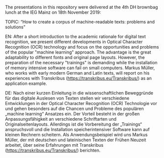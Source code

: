 The presentations in this repository were delivered at the 4th DH brownbag lunch at the IEG Mainz on 18th November 2019:

TOPIC: “How to create a corpus of machine-readable texts: problems and solutions”

EN: After a short introduction to the academic rationale for digital text recognition, we present different developments in Optical Character Recognition (OCR) technology and focus on the opportunities and problems of the popular "machine learning" approach. The advantage is the great adaptability to different fonts and original page layouts. However, the preparation of the necessary "trainings" is demanding while the installation of memory intensive software can fail on small computers. Markus Müller, who works with early modern German and Latin texts, will report on his experiences with Transkribus (https://transkribus.eu/Transkribus/) as an application example.

DE: Nach einer kurzen Einleitung in die wissenschaftlichen Beweggründe für das digitale Auslesen von Texten stellen wir verschiedene Entwicklungen in der Optical Character Recognition (OCR) Technologie vor und gehen besonders auf die Chancen und Probleme des populären „machine learning“ Ansatzes ein. Der Vorteil besteht in der großen Anpassungsfähigkeit an verschiedene Schriftarten und Originalseitenlayouts. Allerdings ist die Vorbereitung der „Trainings“ anspruchsvoll und die Installation speicherintensiver Software kann auf kleinen Rechnern scheitern. Als Anwendungsbeispiel wird uns Markus Müller, der mit deutschen und lateinischen Texten der Frühen Neuzeit arbeitet, über seine Erfahrungen mit Transkribus (https://transkribus.eu/Transkribus/) berichten.




